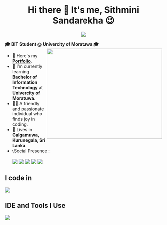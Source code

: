 <h1 align="center">Hi there 👋 It's me, <b>Sithmini Sandarekha</b> 😉</h1>

<p align="center">
  <a href="https://github.com/DenverCoder1/readme-typing-svg"><img src="https://readme-typing-svg.herokuapp.com?font=Time+New+Roman&color=cyan&size=30&center=true&vCenter=true&width=600&height=100&lines=Front+End+Designer...;Software+Developer..."></a>
</p>

<b>🎓 **BIT Student @ Univercity of Moratuwa** 🎓</b>
<img align="right" width="370" height="290" src="https://i.pinimg.com/originals/47/f0/34/47f0342cec72b800463bf003eac1257e.gif">
- 🔭 Here's my [**Portfolio**](https://sithmini-sandarekha.github.io/portfolio/ ).
- 🌱 I’m currently learning **Bachelor of Information Technology** at **Univercity of Moratuwa**.
- 👩‍💻 A friendly and passionate individual who finds joy in coding.
- 🏡 Lives in **Galgamuwa, Kurunegala, Sri Lanka**.
- 📞Social Presence :
<br /><br> [<img src="https://img.shields.io/badge/LinkedIn-0077B5?style=for-the-badge&logo=linkedin&logoColor=white" />](https://www.linkedin.com/in/sithmini-sandarekha/) [<img src="https://img.shields.io/badge/Facebook-1877F2?style=for-the-badge&logo=facebook&logoColor=white" />]() [<img src="https://img.shields.io/badge/Pinterest-%23E60023.svg?&style=for-the-badge&logo=Pinterest&logoColor=white" />]() [<img src="https://img.shields.io/badge/-Hackerrank-2EC866?style=for-the-badge&logo=HackerRank&logoColor=white" />]() [<img src="https://img.shields.io/badge/-LeetCode-FFA116?style=for-the-badge&logo=LeetCode&logoColor=white" />]()

## I code in
<p align="left">
  <a href="https://skillicons.dev">
    <img src="https://skillicons.dev/icons?i=html,css,bootstrap,tailwind,js,java,python,php,mysql,nodejs,react,nextjs,materialui,vite,mongodb,spring,dotnet,cs,angular,laravel&perline=15" />
  </a>
</p>

## IDE and Tools I Use
<p align="left">
  <a href="https://skillicons.dev">
    <img src="https://skillicons.dev/icons?i=vscode,idea,pycharm,git,eclipse,sublime,ps,ai,xd,kali,dart,flutter,visualstudio,androidstudio&perline=15" />
  </a>
</p>
